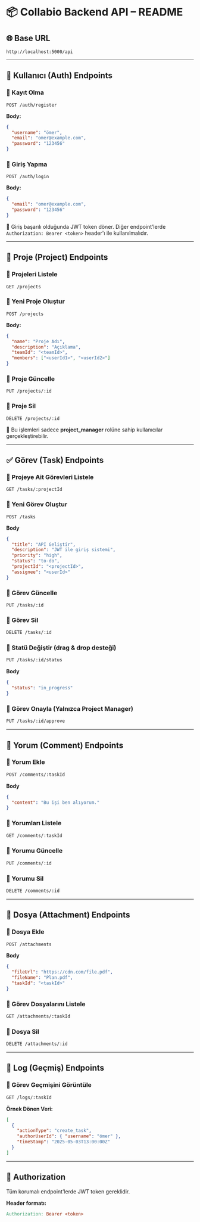 # 📦 Collabio Backend API – README

## 🌐 Base URL
```http://localhost:5000/api```

---

## 👤 Kullanıcı (Auth) Endpoints

### 🔹 Kayıt Olma
```
POST /auth/register
```
**Body:**
```json
{
  "username": "ömer",
  "email": "omer@example.com",
  "password": "123456"
}
```
### 🔹 Giriş Yapma
```
POST /auth/login
```
**Body:**
```json
{
  "email": "omer@example.com",
  "password": "123456"
}
```
🔐 Giriş başarılı olduğunda JWT token döner. Diğer endpoint’lerde ``Authorization: Bearer <token>`` header'ı ile kullanılmalıdır.

---

## 📁 Proje (Project) Endpoints

### 🔹 Projeleri Listele
```
GET /projects
```

### 🔹 Yeni Proje Oluştur
```
POST /projects
```
**Body:**
```json
{
  "name": "Proje Adı",
  "description": "Açıklama",
  "teamId": "<teamId>",
  "members": ["<userId1>", "<userId2>"]
}
```
### 🔹 Proje Güncelle
```
PUT /projects/:id
```

### 🔹 Proje Sil
```
DELETE /projects/:id
```

🔐 Bu işlemleri sadece **project_manager** rolüne sahip kullanıcılar gerçekleştirebilir.

---

## ✅ Görev (Task) Endpoints

### 🔹 Projeye Ait Görevleri Listele
```
GET /tasks/:projectId
```

### 🔹 Yeni Görev Oluştur
```
POST /tasks
```
**Body**

```json
{
  "title": "API Geliştir",
  "description": "JWT ile giriş sistemi",
  "priority": "high",
  "status": "to-do",
  "projectId": "<projectId>",
  "assignee": "<userId>"
}
```

### 🔹 Görev Güncelle
```
PUT /tasks/:id
```

### 🔹 Görev Sil
```bash
DELETE /tasks/:id
```

### 🔹 Statü Değiştir (drag & drop desteği)
```bash
PUT /tasks/:id/status
```
**Body**
```json
{
  "status": "in_progress"
}
```

### 🔹 Görev Onayla (Yalnızca Project Manager)
```bash
PUT /tasks/:id/approve
```

---

## 💬 Yorum (Comment) Endpoints

### 🔹 Yorum Ekle
```bash
POST /comments/:taskId
```
**Body**
```json
{
  "content": "Bu işi ben alıyorum."
}
```

### 🔹 Yorumları Listele
```bash
GET /comments/:taskId
```

### 🔹 Yorumu Güncelle
```bash
PUT /comments/:id
```

### 🔹 Yorumu Sil
```bash
DELETE /comments/:id
```
---

## 📎 Dosya (Attachment) Endpoints

### 🔹 Dosya Ekle
```bash
POST /attachments
```
**Body**
```json
{
  "fileUrl": "https://cdn.com/file.pdf",
  "fileName": "Plan.pdf",
  "taskId": "<taskId>"
}
```

### 🔹 Görev Dosyalarını Listele
```bash
GET /attachments/:taskId
```

### 🔹 Dosya Sil
```bash
DELETE /attachments/:id
```
---

## 📜 Log (Geçmiş) Endpoints

### 🔹 Görev Geçmişini Görüntüle
```bash
GET /logs/:taskId
```
**Örnek Dönen Veri:**
```json
[
  {
    "actionType": "create_task",
    "authorUserId": { "username": "ömer" },
    "timeStamp": "2025-05-03T13:00:00Z"
  }
]
```
---

## 🔐 Authorization
Tüm korumalı endpoint’lerde JWT token gereklidir.

**Header formatı:**
```makefile
Authorization: Bearer <token>
```